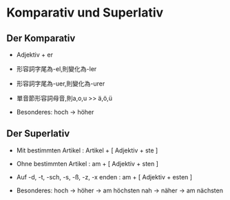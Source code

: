 # Komparativ und Superlativ

## Der Komparativ

- Adjektiv + er

- 形容詞字尾為-el,則變化為-ler

- 形容詞字尾為-uer,則變化為-urer

- 單音節形容詞母音,則a,o,u >> ä,ö,ü

- Besonderes:
  hoch -> höher  

## Der Superlativ

- Mit bestimmten Artikel :  Artikel + [ Adjektiv + ste ]

- Ohne bestimmten Artikel : am + [ Adjektiv + sten ]

- Auf -d, -t, -sch, -s, -ß, -z, -x enden : am + [ Adjektiv + esten ]

- Besonderes:
  hoch -> höher -> am höchsten
  nah -> näher -> am nächsten

